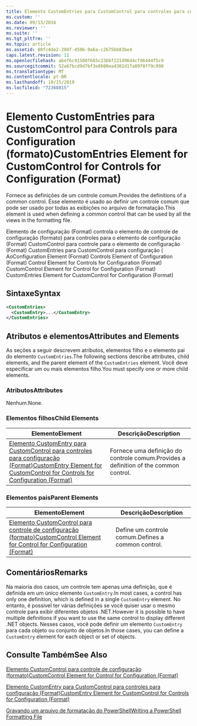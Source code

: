 ```yaml
---
title: Elemento CustomEntries para CustomControl para controles para configuração (Format) | Microsoft Docs
ms.custom: ''
ms.date: 09/13/2016
ms.reviewer: ''
ms.suite: ''
ms.tgt_pltfrm: ''
ms.topic: article
ms.assetid: 80fc4de2-208f-4506-9a6a-c2675bb83be4
caps.latest.revision: 11
ms.openlocfilehash: abef6c91500f665c2366f221496d4cfd6444f5c9
ms.sourcegitcommit: 52a67bcd9d7bf3e8600ea4302d1fa8970ff9c998
ms.translationtype: MT
ms.contentlocale: pt-BR
ms.lasthandoff: 10/15/2019
ms.locfileid: "72368815"
---
```

# <a name="customentries-element-for-customcontrol-for-controls-for-configuration-format"></a><span data-ttu-id="17897-102">Elemento CustomEntries para CustomControl para Controls para Configuration (formato)</span><span class="sxs-lookup"><span data-stu-id="17897-102">CustomEntries Element for CustomControl for Controls for Configuration (Format)</span></span>

<span data-ttu-id="17897-103">Fornece as definições de um controle comum.</span><span class="sxs-lookup"><span data-stu-id="17897-103">Provides the definitions of a common control.</span></span> <span data-ttu-id="17897-104">Esse elemento é usado ao definir um controle comum que pode ser usado por todas as exibições no arquivo de formatação.</span><span class="sxs-lookup"><span data-stu-id="17897-104">This element is used when defining a common control that can be used by all the views in the formatting file.</span></span>

<span data-ttu-id="17897-105">Elemento de configuração (Format) controla o elemento de controle de configuração (formato) para controles para o elemento de configuração (Format) CustomControl para controle para o elemento de configuração (Format) CustomEntries para CustomControl para configuração ( Ao</span><span class="sxs-lookup"><span data-stu-id="17897-105">Configuration Element (Format) Controls Element of Configuration (Format) Control Element for Controls for Configuration (Format) CustomControl Element for Control for Configuration (Format) CustomEntries Element for CustomControl for Configuration (Format)</span></span>

## <a name="syntax"></a><span data-ttu-id="17897-106">Sintaxe</span><span class="sxs-lookup"><span data-stu-id="17897-106">Syntax</span></span>

```xml
<CustomEntries>
  <CustomEntry>...</CustomEntry>
</CustomEntries>

```

## <a name="attributes-and-elements"></a><span data-ttu-id="17897-107">Atributos e elementos</span><span class="sxs-lookup"><span data-stu-id="17897-107">Attributes and Elements</span></span>

<span data-ttu-id="17897-108">As seções a seguir descrevem atributos, elementos filho e o elemento pai do elemento `CustomEntries`.</span><span class="sxs-lookup"><span data-stu-id="17897-108">The following sections describe attributes, child elements, and the parent element of the `CustomEntries` element.</span></span> <span data-ttu-id="17897-109">Você deve especificar um ou mais elementos filho.</span><span class="sxs-lookup"><span data-stu-id="17897-109">You must specify one or more child elements.</span></span>

### <a name="attributes"></a><span data-ttu-id="17897-110">Atributos</span><span class="sxs-lookup"><span data-stu-id="17897-110">Attributes</span></span>

<span data-ttu-id="17897-111">Nenhum.</span><span class="sxs-lookup"><span data-stu-id="17897-111">None.</span></span>

### <a name="child-elements"></a><span data-ttu-id="17897-112">Elementos filhos</span><span class="sxs-lookup"><span data-stu-id="17897-112">Child Elements</span></span>

|<span data-ttu-id="17897-113">Elemento</span><span class="sxs-lookup"><span data-stu-id="17897-113">Element</span></span>|<span data-ttu-id="17897-114">Descrição</span><span class="sxs-lookup"><span data-stu-id="17897-114">Description</span></span>|
|-------------|-----------------|
|[<span data-ttu-id="17897-115">Elemento CustomEntry para CustomControl para controles para configuração (Format)</span><span class="sxs-lookup"><span data-stu-id="17897-115">CustomEntry Element for CustomControl for Controls for Configuration (Format)</span></span>](./customentry-element-for-customcontrol-for-controls-for-configuration-format.md)|<span data-ttu-id="17897-116">Fornece uma definição do controle comum.</span><span class="sxs-lookup"><span data-stu-id="17897-116">Provides a definition of the common control.</span></span>|

### <a name="parent-elements"></a><span data-ttu-id="17897-117">Elementos pais</span><span class="sxs-lookup"><span data-stu-id="17897-117">Parent Elements</span></span>

|<span data-ttu-id="17897-118">Elemento</span><span class="sxs-lookup"><span data-stu-id="17897-118">Element</span></span>|<span data-ttu-id="17897-119">Descrição</span><span class="sxs-lookup"><span data-stu-id="17897-119">Description</span></span>|
|-------------|-----------------|
|[<span data-ttu-id="17897-120">Elemento CustomControl para controle de configuração (formato)</span><span class="sxs-lookup"><span data-stu-id="17897-120">CustomControl Element for Control for Configuration (Format)</span></span>](./customcontrol-element-for-control-for-controls-for-configuration-format.md)|<span data-ttu-id="17897-121">Define um controle comum.</span><span class="sxs-lookup"><span data-stu-id="17897-121">Defines a common control.</span></span>|

## <a name="remarks"></a><span data-ttu-id="17897-122">Comentários</span><span class="sxs-lookup"><span data-stu-id="17897-122">Remarks</span></span>

<span data-ttu-id="17897-123">Na maioria dos casos, um controle tem apenas uma definição, que é definida em um único elemento `CustomEntry`.</span><span class="sxs-lookup"><span data-stu-id="17897-123">In most cases, a control has only one definition, which is defined in a single `CustomEntry` element.</span></span> <span data-ttu-id="17897-124">No entanto, é possível ter várias definições se você quiser usar o mesmo controle para exibir diferentes objetos .NET.</span><span class="sxs-lookup"><span data-stu-id="17897-124">However it is possible to have multiple definitions if you want to use the same control to display different .NET objects.</span></span> <span data-ttu-id="17897-125">Nesses casos, você pode definir um elemento `CustomEntry` para cada objeto ou conjunto de objetos.</span><span class="sxs-lookup"><span data-stu-id="17897-125">In those cases, you can define a `CustomEntry` element for each object or set of objects.</span></span>

## <a name="see-also"></a><span data-ttu-id="17897-126">Consulte Também</span><span class="sxs-lookup"><span data-stu-id="17897-126">See Also</span></span>

[<span data-ttu-id="17897-127">Elemento CustomControl para controle de configuração (formato)</span><span class="sxs-lookup"><span data-stu-id="17897-127">CustomControl Element for Control for Configuration (Format)</span></span>](./customcontrol-element-for-control-for-controls-for-configuration-format.md)

[<span data-ttu-id="17897-128">Elemento CustomEntry para CustomControl para controles para configuração (Format)</span><span class="sxs-lookup"><span data-stu-id="17897-128">CustomEntry Element for CustomControl for Controls for Configuration (Format)</span></span>](./customentry-element-for-customcontrol-for-controls-for-configuration-format.md)

[<span data-ttu-id="17897-129">Gravando um arquivo de formatação do PowerShell</span><span class="sxs-lookup"><span data-stu-id="17897-129">Writing a PowerShell Formatting File</span></span>](./writing-a-powershell-formatting-file.md)
